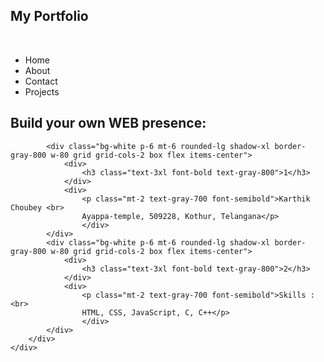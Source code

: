 <!DOCTYPE html>
<html lang="en">
<head>
    <meta charset="UTF-8">
    <meta name="viewport" content="width=device-width, initial-scale=1.0">
    <title>Document</title>
    <link rel="stylesheet" href="output.css">
    <style>
        .box{
            box-shadow:
            -4px 4px rgba(231, 45, 162, 0.4),
            -8px 8px rgba(240, 46, 170,0.3),
            -12px 12px rgba(240, 46, 170,0.2),
            4px 4px 4px yellow;
            font-size: 16pt;
        }
    </style>
</head>
<body class="bg-gradient-to-l from-orange-400 via-orange-200 to-red-600 min-h-screen">
    <div class="bg-gray-600 w-full h-24 top-0">
        <nav>
            <h1 class="text-center font-bold text-white">My Portfolio</h1><br>
            <ul class="flex justify-center font-semibold space-x-8 text-white">
                <li class="hover:text-gray-400  hover:underline">Home</li>
                <li class="hover:text-gray-400  hover:underline">About</li>
                <li class="hover:text-gray-400  hover:underline">Contact</li>
                <li class="hover:text-gray-400  hover:underline">Projects</li>
            </ul>
        </nav>
    </div>
    <div class="container mx-auto flex justify-center">
         <div class=" mt-10 p-6">
            <h2 class="text-2xl font-bold text-gray-900">Build your own WEB presence:</h2>
        
            <div class="bg-white p-6 mt-6 rounded-lg shadow-xl border-gray-800 w-80 grid grid-cols-2 box flex items-center">
                <div>
                    <h3 class="text-3xl font-bold text-gray-800">1</h3>
                </div>
                <div>
                    <p class="mt-2 text-gray-700 font-semibold">Karthik Choubey <br>
                    Ayappa-temple, 509228, Kothur, Telangana</p>
                    </div>
            </div>
            <div class="bg-white p-6 mt-6 rounded-lg shadow-xl border-gray-800 w-80 grid grid-cols-2 box flex items-center">
                <div>
                    <h3 class="text-3xl font-bold text-gray-800">2</h3>
                </div>
                <div>
                    <p class="mt-2 text-gray-700 font-semibold">Skills : <br>
                    HTML, CSS, JavaScript, C, C++</p>
                    </div>
            </div>
        </div>
    </div>
</body>
</html>
